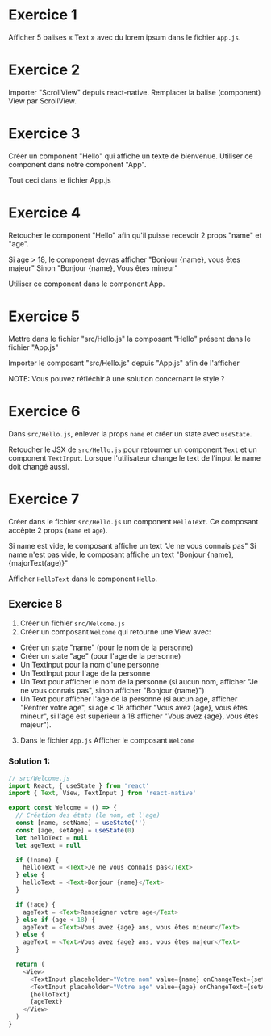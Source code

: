 # Exercice 1

Afficher 5 balises « Text » avec du lorem ipsum
dans le fichier `App.js`.

# Exercice 2

Importer "ScrollView" depuis react-native. Remplacer
la balise (component) View par ScrollView.

# Exercice 3

Créer un component "Hello" qui affiche un texte de bienvenue.
Utiliser ce component dans notre component "App".

Tout ceci dans le fichier App.js

# Exercice 4

Retoucher le component "Hello" afin qu'il puisse recevoir
2 props "name" et "age".

Si age > 18, le component devras afficher "Bonjour {name}, vous êtes majeur"
Sinon "Bonjour {name}, Vous êtes mineur"

Utiliser ce component dans le component App.

# Exercice 5

Mettre dans le fichier "src/Hello.js" la composant "Hello" présent
dans le fichier "App.js"

Importer le composant "src/Hello.js" depuis "App.js" afin de l'afficher

NOTE: Vous pouvez réfléchir à une solution concernant le style ?

# Exercice 6

Dans `src/Hello.js`, enlever la props `name` et créer un state avec
`useState`.

Retoucher le JSX de `src/Hello.js` pour retourner un component `Text` et
un component `TextInput`. Lorsque l'utilisateur change le text de l'input
le name doit changé aussi.


# Exercice 7

Créer dans le fichier `src/Hello.js` un component `HelloText`. Ce composant
accèpte 2 props (`name` et `age`).

Si name est vide, le composant affiche un text "Je ne vous connais pas"
Si name n'est pas vide, le composant affiche un text "Bonjour {name}, {majorText(age)}"

Afficher `HelloText` dans le component `Hello`.

## Exercice 8

1. Créer un fichier `src/Welcome.js`
2. Créer un composant `Welcome` qui retourne une View avec:
  - Créer un state "name" (pour le nom de la personne)
  - Créer un state "age" (pour l'age de la personne)
  - Un TextInput pour la nom d'une personne
  - Un TextInput pour l'age de la personne
  - Un Text pour afficher le nom de la personne (si aucun nom, afficher "Je ne vous connais pas", sinon afficher "Bonjour {name}")
  - Un Text pour afficher l'age de la personne (si aucun age, afficher "Rentrer votre age", si age < 18 afficher "Vous avez {age}, vous êtes mineur", si l'age est supèrieur à 18 afficher "Vous avez {age}, vous êtes majeur").
3. Dans le fichier `App.js` Afficher le composant `Welcome`

### Solution 1:

```js
// src/Welcome.js
import React, { useState } from 'react'
import { Text, View, TextInput } from 'react-native'

export const Welcome = () => {
  // Création des états (le nom, et l'age)
  const [name, setName] = useState('')
  const [age, setAge] = useState(0)
  let helloText = null
  let ageText = null

  if (!name) {
    helloText = <Text>Je ne vous connais pas</Text>
  } else {
    helloText = <Text>Bonjour {name}</Text>
  }

  if (!age) {
    ageText = <Text>Renseigner votre age</Text>
  } else if (age < 18) {
    ageText = <Text>Vous avez {age} ans, vous êtes mineur</Text>
  } else {
    ageText = <Text>Vous avez {age} ans, vous êtes majeur</Text>
  }

  return (
    <View>
      <TextInput placeholder="Votre nom" value={name} onChangeText={setName} />
      <TextInput placeholder="Votre age" value={age} onChangeText={setAge} />
      {helloText}
      {ageText}
    </View>
  )
}
```